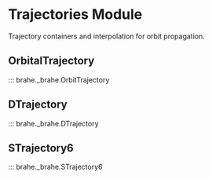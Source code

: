 # Trajectories Module

Trajectory containers and interpolation for orbit propagation.

## OrbitalTrajectory

::: brahe._brahe.OrbitTrajectory

## DTrajectory

::: brahe._brahe.DTrajectory

## STrajectory6

::: brahe._brahe.STrajectory6
